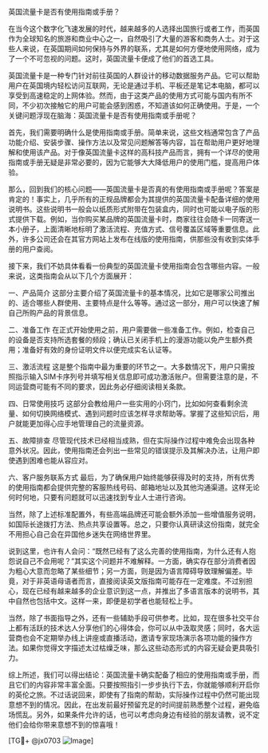 英国流量卡是否有使用指南或手册？

在当今这个数字化飞速发展的时代，越来越多的人选择出国旅行或者工作，而英国作为全球知名的旅游和商业中心之一，自然吸引了大量的游客和商务人士。对于这些人来说，在英国期间如何保持与外界的联系，尤其是如何方便地使用网络，成为了一个不可忽视的问题。这时，英国流量卡便成了他们的首选工具。

英国流量卡是一种专门针对前往英国的人群设计的移动数据服务产品。它可以帮助用户在英国境内轻松访问互联网，无论是通过手机、平板还是笔记本电脑，都可以享受到高速稳定的上网体验。然而，由于这类产品的使用方式可能与国内有所不同，不少初次接触它的用户可能会感到困惑，不知道该如何正确使用。于是，一个关键问题浮现在脑海：英国流量卡是否有使用指南或手册呢？

首先，我们需要明确什么是使用指南或手册。简单来说，这些文档通常包含了产品功能介绍、安装步骤、操作方法以及常见问题解答等内容，旨在帮助用户更好地理解和使用该产品。对于像英国流量卡这样的高科技产品而言，拥有一个详尽的使用指南或手册无疑是非常必要的，因为它能够大大降低用户的使用门槛，提高用户体验。

那么，回到我们的核心问题——英国流量卡是否真的有使用指南或手册呢？答案是肯定的！事实上，几乎所有的正规品牌都会为其提供的英国流量卡配备详细的使用说明书。这些说明书一般会以纸质形式附带在包装盒内，同时也可能以电子版的形式提供下载。例如，当你购买某品牌的英国流量卡时，商家往往会随卡一同寄送一本小册子，上面清晰地标明了激活流程、充值方式、信号覆盖区域等重要信息。此外，许多公司还会在其官方网站上发布在线版的使用指南，供那些没有收到实体手册的用户查阅。

接下来，我们不妨具体看看一份典型的英国流量卡使用指南会包含哪些内容。一般来说，这类指南会从以下几个方面展开：

一、产品简介
这部分主要介绍了英国流量卡的基本情况，比如它是哪家公司推出的、适合哪些人群使用、主要特点是什么等等。通过这一部分，用户可以快速了解自己所购产品的背景信息。

二、准备工作
在正式开始使用之前，用户需要做一些准备工作。例如，检查自己的设备是否支持所选套餐的频段；确认已关闭手机上的漫游功能以免产生额外费用；准备好有效的身份证明文件以便完成实名认证等。

三、激活流程
这是整个指南中最为重要的环节之一。大多数情况下，用户只需按照指示输入SIM卡序列号并填写相关信息即可成功激活账户。但需要注意的是，不同运营商可能有不同的要求，因此务必仔细阅读相关条款。

四、日常使用技巧
这部分会教给用户一些实用的小窍门，比如如何查看剩余流量、如何切换网络模式、遇到问题时应该怎样寻求帮助等。掌握了这些知识后，用户就能更加得心应手地管理自己的流量资源。

五、故障排查
尽管现代技术已经相当成熟，但在实际操作过程中难免会出现各种意外状况。因此，使用指南还会列出一些常见的错误提示及其解决办法，让用户即使遇到困难也能从容应对。

六、客户服务联系方式
最后，为了确保用户始终能够获得及时的支持，所有优秀的使用指南都会提供完整的客服热线号码、邮箱地址以及其他沟通渠道。这样无论何时何地，只要有问题就可以迅速找到专业人士进行咨询。

当然，除了上述标准配置外，有些高端品牌还可能会额外添加一些增值服务说明，如国际长途拨打方法、热点共享设置等。总之，只要你认真研读这份指南，就完全不用担心自己会在异国他乡迷失在网络世界里。

说到这里，也许有人会问：“既然已经有了这么完善的使用指南，为什么还有人抱怨说自己不会用呢？”其实这个问题并不难解释。一方面，确实存在部分消费者因为粗心大意而忽略了某些细节；另一方面，则是因为语言障碍导致理解偏差。毕竟，对于非英语母语者而言，直接阅读英文版指南可能存在一定难度。不过别担心，现在已经有越来越多的企业意识到这一点，并推出了多语言版本的说明书，其中自然也包括中文。这样一来，即便是初学者也能轻松上手。

当然，除了书面指导之外，还有一些辅助手段可供参考。比如，现在很多社交平台上都有活跃的技术达人分享他们的心得体会，你可以从中汲取灵感；同时，各大运营商也会不定期举办线上讲座或直播活动，邀请专家现场演示各项功能的操作方法。如果你觉得文字描述太过枯燥乏味，那么这些动态形式的内容无疑会更具吸引力。

综上所述，我们可以得出结论：英国流量卡确实配备了相应的使用指南或手册，而且它们的内容非常丰富全面。只要按照指引一步步执行下去，你就能够顺利开启你的英伦之旅。不过话说回来，即使有了指南的帮助，实际操作过程中仍然可能出现意想不到的情况。因此，在出发前最好预留充足的时间提前熟悉整个过程，避免临场慌乱。另外，如果条件允许的话，也可以考虑向身边有经验的朋友请教，说不定他们会给你带来意想不到的惊喜哦！

[TG💪+ @jx0703 ![Image](https://github.com/user-attachments/assets/dbca1d08-cadb-493c-b0ec-ad6f7a83f270)]